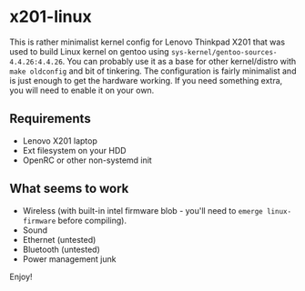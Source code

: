 # x201-linux

This is rather minimalist  kernel config for Lenovo Thinkpad X201 that was used to build Linux kernel
on gentoo using `sys-kernel/gentoo-sources-4.4.26:4.4.26`. You can probably use it as a base for other
kernel/distro with `make oldconfig` and bit of tinkering. The configuration is fairly minimalist and is
just enough to get the hardware working. If you need something extra, you will need to enable it on
your own.

## Requirements
- Lenovo X201 laptop
- Ext filesystem on your HDD
- OpenRC or other non-systemd init

## What seems to work
- Wireless (with built-in intel firmware blob - you'll need to `emerge linux-firmware` before compiling).
- Sound
- Ethernet (untested)
- Bluetooth (untested)
- Power management junk

Enjoy!
